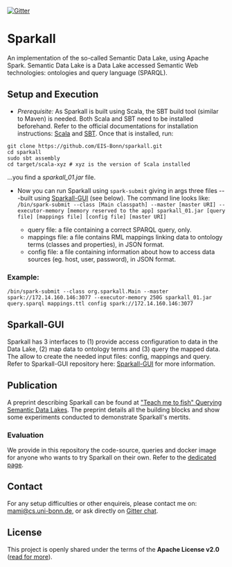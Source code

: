 [![Gitter](https://img.shields.io/gitter/room/DAVFoundation/DAV-Contributors.svg?style=flat-square)](https://gitter.im/sparkall)

# Sparkall
An implementation of the so-called Semantic Data Lake, using Apache Spark. Semantic Data Lake is a Data Lake accessed Semantic Web technologies: ontologies and query language (SPARQL).

## Setup and Execution
- *Prerequisite:* As Sparkall is built using Scala, the SBT build tool (similar to Maven) is needed. Both Scala and SBT need to be installed beforehand. Refer to the official documentations for installation instructions: [Scala](https://www.scala-lang.org/download) and [SBT](https://www.scala-sbt.org/1.0/docs/Setup.html). Once that is installed, run:
```
git clone https://github.com/EIS-Bonn/sparkall.git
cd sparkall
sudo sbt assembly
cd target/scala-xyz # xyz is the version of Scala installed
```
...you find a *sparkall_01.jar* file.

- Now you can run Sparkall using `spark-submit` giving in args three files ---built using [Sparkall-GUI](https://github.com/EIS-Bonn/sparkall-gui) (see below).
The command line looks like:
`/bin/spark-submit --class [Main classpath] --master [master URI] --executor-memory [memory reserved to the app] sparkall_01.jar [query file] [mappings file] [config file] [master URI]`

  * query file: a file containing a correct SPARQL query, only.
  * mappings file: a file contains RML mappings linking data to ontology terms (classes and properties), in JSON format.
  * config file: a file containing information about how to access data sources (eg. host, user, password), in JSON format.

### Example:
`/bin/spark-submit --class org.sparkall.Main --master spark://172.14.160.146:3077 --executor-memory 250G sparkall_01.jar query.sparql mappings.ttl config spark://172.14.160.146:3077`

## Sparkall-GUI
Sparkall has 3 interfaces to (1) provide access configuration to data in the Data Lake, (2) map data to ontology terms and (3) query the mapped data. The allow to create the needed input files: config, mappings and query. Refer to Sparkall-GUI repository here: [Sparkall-GUI](https://github.com/EIS-Bonn/sparkall-gui) for more information.

## Publication
A preprint describing Sparkall can be found at ["Teach me to fish" Querying Semantic Data Lakes](https://www.researchgate.net/publication/322526357_%27Teach_me_to_fish%27_Querying_Semantic_Data_Lakes). The preprint details all the building blocks and show some experiments conducted to demonstrate Sparkall's mertits.

### Evaluation
We provide in this repository the code-source, queries and docker image for anyone who wants to try Sparkall on their own. Refer to the [dedicated page](https://github.com/EIS-Bonn/sparkall/tree/master/evaluation).

## Contact
For any setup difficulties or other enquireis, please contact me on: mami@cs.uni-bonn.de, or ask directly on [Gitter chat](https://gitter.im/sparkall).

License
-------

This project is openly shared under the terms of the __Apache License
v2.0__ ([read for more](./LICENSE)).


